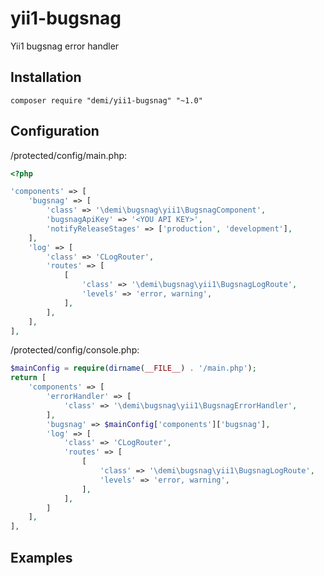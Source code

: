 yii1-bugsnag
===================

Yii1 bugsnag error handler

Installation
------------
```code
composer require "demi/yii1-bugsnag" "~1.0"
```

Configuration
-------------
/protected/config/main.php:
```php
<?php

'components' => [
    'bugsnag' => [
        'class' => '\demi\bugsnag\yii1\BugsnagComponent',
        'bugsnagApiKey' => '<YOU API KEY>',
        'notifyReleaseStages' => ['production', 'development'],
    ],
    'log' => [
        'class' => 'CLogRouter',
        'routes' => [
            [
                'class' => '\demi\bugsnag\yii1\BugsnagLogRoute',
                'levels' => 'error, warning',
            ],
        ],
    ],
],
```
/protected/config/console.php:
```php
$mainConfig = require(dirname(__FILE__) . '/main.php');
return [
    'components' => [
        'errorHandler' => [
            'class' => '\demi\bugsnag\yii1\BugsnagErrorHandler',
        ],
        'bugsnag' => $mainConfig['components']['bugsnag'],
        'log' => [
            'class' => 'CLogRouter',
            'routes' => [
                [
                    'class' => '\demi\bugsnag\yii1\BugsnagLogRoute',
                    'levels' => 'error, warning',
                ],
            ],
        ]
    ],
],
```

Examples
--------
